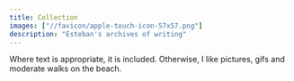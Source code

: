 ```yaml
---
title: Collection
images: ["//favicon/apple-touch-icon-57x57.png"]
description: "Esteban's archives of writing"
---
```


Where text is appropriate, it is included.  Otherwise, I like pictures, gifs and moderate walks on the beach.  

